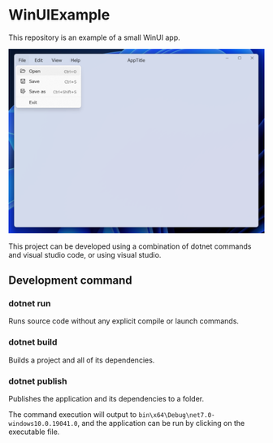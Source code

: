 # WinUIExample
This repository is an example of a small WinUI app.

![WinUI3 Screenshot](docs/screenshot.png)

This project can be developed using a combination of dotnet commands and visual studio code, or using visual studio.

## Development command

### dotnet run

Runs source code without any explicit compile or launch commands.

### dotnet build

Builds a project and all of its dependencies.

### dotnet publish

Publishes the application and its dependencies to a folder.

The command execution will output to `bin\x64\Debug\net7.0-windows10.0.19041.0`, and the application can be run by clicking on the executable file.

